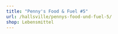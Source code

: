 ```yaml
---
title: "Penny's Food & Fuel #5"
url: /hallsville/pennys-food-und-fuel-5/
shop: Lebensmittel
---
```

